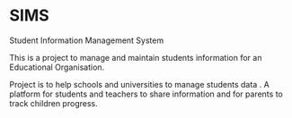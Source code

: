 # SIMS
Student Information Management System

This is a project to manage and maintain students information for an Educational Organisation.

Project is to help schools and universities to manage students data . A platform for students and teachers to share information and for parents to track children progress.
